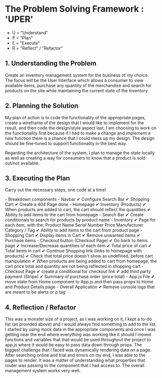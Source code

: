 <h1>The Problem Solving Framework : 'UPER'</h1>

-   U = "Understand"
-   P = "Plan"
-   E = "Execute"
-   R = "Reflect" / "Refactor"

<h2>1. Understanding the Problem</h2>
Create an inventory management system for the business of my choice. The focus will be the User Interface which allows a consumer to view available items, purchase any quantity of the merchandise and search for products on the site while maintaining the current state of the inventory.
<h2>
    2. Planning the Solution
</h2>
My plan of action is to code the functionality of the appropriate pages, create a wireframe of the design that I would like to implement for the result, and then code the design/style aspect last. I am choosing to work on the functionality first because if I had to make a change and implement a new function there is a chance that I could mess up my design. The design should be fine-tuned to support functionality in the best way.

Regarding the architecture of the system, I plan to manage the state locally as well as creating a way for consumers to know that a product is sold out/not available.

<h2>
    3. Executing the Plan
</h2>
Carry out the necessary steps, one code at a time!
<p>
- Breakdown components
    - Navbar
        ✔ Configure Search Bar 
        ✔ Shopping Cart 
        ✔ Create a 404 Page done
    - Homepage
        ✔ Inventory (Products)
        ✔ When products are added to cart, the cart should reflect the quantities
        ✔ Ability to add items to the cart from homepage
    - Search Bar 
        ✔ Create conditionals to search for products by product name
    - Inventory   
        ✔ Page for each item, with the:
            Product Name
            Serial Number
            Price
            Manufacturer
            Category / Tag
        ✔ Ability to add items to the cart from product page
    - Shopping Cart
        ✔ Display items in Cart 
        ✔ Remove unwanted items
        ✔ Purchase items - Checkout button (Checkout Page)
        ✔ Go back to items page
        ✔ Increase/Decrease quantities of each item
        ✔ Total price of cart
        ✔ Total items in cart
        ✔ Continue Shopping link (links to homepage with products)
        ✔ Check that total price doesn't show as undefined, before cart manipulation
        ✔ When products are being added to cart from homepage, the cart price total and quantity are not being reflected in shopping cart
    - Checkout Page
        ✔ create a conditional for checkout link 
        ✔ add third party payment (Stripe) 
        ✔ Summary of purchase order (price total)
    - App.js File 
        ✔ move state from Home component to App.js and then pass props to Home and Product Details page
    - Overall Application
        ✔ Remove console logs that are meant to be alerts or p tag
</p>

<h2>
    4. Reflection / Refactor
</h2>
<p>
    This was a monster size of a project, as I was working on it, I kept a to-do list (as provided above) and I would always find something to add to the list. I started by using mock data in the appropriate components and once I was getting near the end where everything was working like it should I moved functions and variables that that would be used throughout the project to app.js where it would be easy to pass data down through props. The biggest challenge that I faced was dynamically rendering data on a page. After searching online and trial and errors on my end, I was able to the pages to render. It was a matter of understanding what properties that router was passing to the component that I had access to. The overall management system works very well. 
</p>
